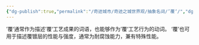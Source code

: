 ```yaml
---
{"dg-publish":true,"permalink":"/奇迹城市/奇迹之城世界观/抽象名词/’覆‘/","dgPassFrontmatter":true}
---
```


’覆‘通常作为描述’覆‘工艺成果的词语，也能够作为’覆‘工艺行为的动词。
‘覆’也可用于描述覆镀层的性能与强度，通常为耐腐蚀能力，兼有特殊性能。